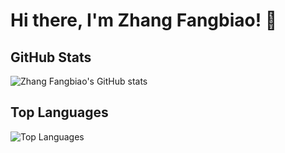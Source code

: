 # Hi there, I'm Zhang Fangbiao! 👋

## GitHub Stats

![Zhang Fangbiao's GitHub stats](https://github-readme-stats.vercel.app/api?username=zhangfangbiao&show_icons=true&theme=radical&include_all_commits=true&count_private=true)

## Top Languages

![Top Languages](https://github-readme-stats.vercel.app/api/top-langs/?username=zhangfangbiao&layout=compact&theme=radical)
